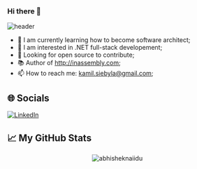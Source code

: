 ### Hi there 👋
![header](https://capsule-render.vercel.app/api?type=rect&color=gradient&height=1)
- 🌱 I am currently learning how to become software architect;
- 🌄 I am interested in .NET full-stack developement; 
- 🤔 Looking for open source to contribute;
- 📚 Author of http://inassembly.com;
- 📫 How to reach me: kamil.siebyla@gmail.com;

## 🌐 Socials

[![LinkedIn][badge_linkedin]][link_linkedin]

## 📈 My GitHub Stats

<p align="center" width="100%"> <img src="https://github-readme-stats.vercel.app/api?username=KamilSiebyla&show_icons=true&theme=gotham" alt="abhisheknaiidu" />

  
[link_linkedin]: https://www.linkedin.com/in/kamilsiebyla
[badge_linkedin]: https://img.shields.io/badge/LinkedIn-KamilSiebyła-blue?style=for-the-badge&logo=linkedin
